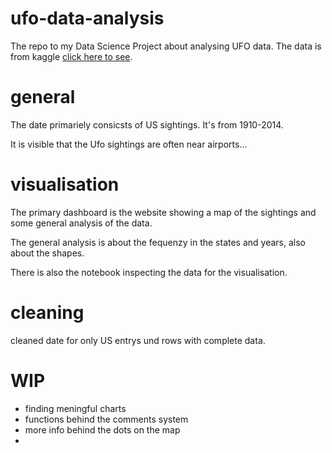 # ufo-data-analysis

The repo to my Data Science Project about analysing UFO data.
The data is from kaggle [click here to see](https://www.kaggle.com/datasets/NUFORC/ufo-sightings).


# general 

The date primariely consicsts of US sightings. It's from 1910-2014.

It is visible that the Ufo sightings are often near airports... 

# visualisation 
The primary dashboard is the website showing a map of the sightings and some general analysis of the data.

The general analysis is about the fequenzy in the states and years, also about the shapes. 


There is also the notebook inspecting the data for the visualisation.

# cleaning 

cleaned date for only US entrys und rows with complete data. 

# WIP 
- finding meningful charts
- functions behind the comments system
- more info behind the dots on the map
- 


